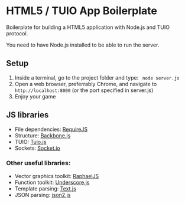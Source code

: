 # HTML5 / TUIO App Boilerplate

Boilerplate for building a HTML5 application with Node.js and TUIO protocol.

You need to have Node.js installed to be able to run the server.

## Setup

1. Inside a terminal, go to the project folder and type: ``` node server.js```
2. Open a web browser, preferrably Chrome, and navigate to ```http://localhost:8000``` (or the port specified in server.js)
3. Enjoy your game

## JS libraries
* File dependencies: [RequireJS](http://www.requirejs.org)
* Structure: [Backbone.js](http://backbonejs.org/)
* TUIO: [Tuio.js](https://github.com/fe9lix/Tuio.js)
* Sockets: [Socket.io](https://github.com/learnboost/socket.io/)

### Other useful libraries:
* Vector graphics toolkit: [RaphaelJS](http://raphaeljs.com/)
* Function toolkit: [Underscore.js](http://underscorejs.org/)
* Template parsing: [Text.js](https://github.com/requirejs/text)
* JSON parsing: [json2.js](https://github.com/douglascrockford/JSON-js)


